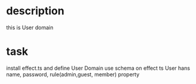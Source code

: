 # description 
this is User domain 

# task 
install effect.ts and define User Domain use schema on effect ts 
User hans name, password, rule(admin,guest, member) property 
